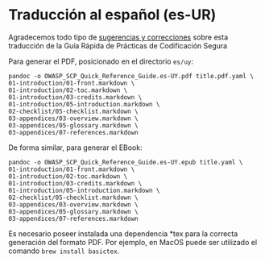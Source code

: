 # Traducción al español (es-UR)

Agradecemos todo tipo de [sugerencias y correcciones][issues] sobre esta traducción
de la Guía Rápida de Prácticas de Codificación Segura 

Para generar el PDF, posicionado en el directorio `es/uy`:

```
pandoc -o OWASP_SCP_Quick_Reference_Guide.es-UY.pdf title.pdf.yaml \
01-introduction/01-front.markdown \
01-introduction/02-toc.markdown \
01-introduction/03-credits.markdown \
01-introduction/05-introduction.markdown \
02-checklist/05-checklist.markdown \
03-appendices/03-overview.markdown \
03-appendices/05-glossary.markdown \
03-appendices/07-references.markdown
```

De forma similar, para generar el EBook:

```
pandoc -o OWASP_SCP_Quick_Reference_Guide.es-UY.epub title.yaml \
01-introduction/01-front.markdown \
01-introduction/02-toc.markdown \
01-introduction/03-credits.markdown \
01-introduction/05-introduction.markdown \
02-checklist/05-checklist.markdown \
03-appendices/03-overview.markdown \
03-appendices/05-glossary.markdown \
03-appendices/07-references.markdown
```

Es necesario poseer instalada una dependencia *tex para la correcta generación del formato PDF.
Por ejemplo, en MacOS puede ser utilizado el comando `brew install basictex`.

[issues]: https://github.com/OWASP/www-project-secure-coding-practices-quick-reference-guide/issues/new
